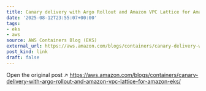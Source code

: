 ```yaml
---
title: Canary delivery with Argo Rollout and Amazon VPC Lattice for Amazon EKS
date: '2025-08-12T23:55:07+00:00'
tags:
- eks
- aws
source: AWS Containers Blog (EKS)
external_url: https://aws.amazon.com/blogs/containers/canary-delivery-with-argo-rollout-and-amazon-vpc-lattice-for-amazon-eks/
post_kind: link
draft: false
---
```

Open the original post ↗ https://aws.amazon.com/blogs/containers/canary-delivery-with-argo-rollout-and-amazon-vpc-lattice-for-amazon-eks/
